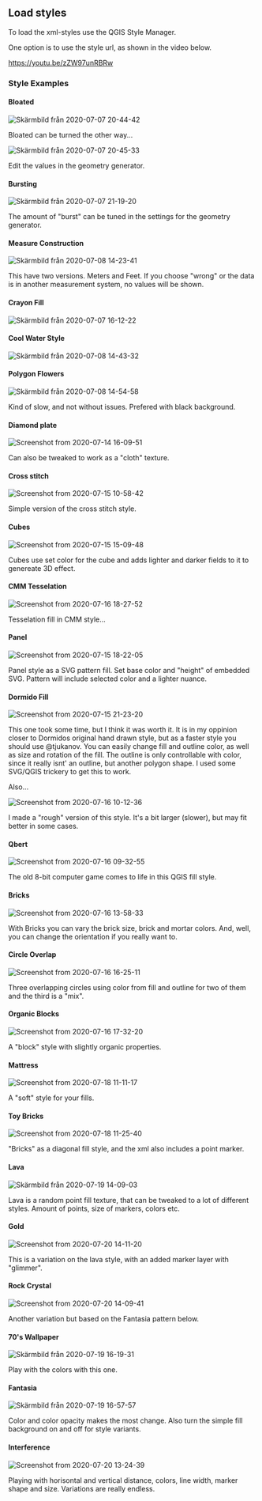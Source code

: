 ## Load styles ##

To load the xml-styles use the QGIS Style Manager.

One option is to use the style url, as shown in the video below.

https://youtu.be/zZW97unRBRw

### Style Examples ###

#### Bloated ####

![Skärmbild från 2020-07-07 20-44-42](https://user-images.githubusercontent.com/6375959/86917805-01b86080-c126-11ea-839f-7add1fd30b81.png)

Bloated can be turned the other way...

![Skärmbild från 2020-07-07 20-45-33](https://user-images.githubusercontent.com/6375959/86917878-23b1e300-c126-11ea-90df-5711860f94de.png)

Edit the values in the geometry generator.

#### Bursting ####

![Skärmbild från 2020-07-07 21-19-20](https://user-images.githubusercontent.com/6375959/86917973-47752900-c126-11ea-8bfd-3a4d1836d495.png)

The amount of "burst" can be tuned in the settings for the geometry generator.

#### Measure Construction ####

![Skärmbild från 2020-07-08 14-23-41](https://user-images.githubusercontent.com/6375959/86918216-a76bcf80-c126-11ea-9b44-90115e146f58.png)

This have two versions. Meters and Feet. If you choose "wrong" or the data is in another measurement system, no values will be shown.

#### Crayon Fill ####

![Skärmbild från 2020-07-07 16-12-22](https://user-images.githubusercontent.com/6375959/86918370-e3069980-c126-11ea-99f3-049b9024166d.png)

#### Cool Water Style ####

![Skärmbild från 2020-07-08 14-43-32](https://user-images.githubusercontent.com/6375959/86920211-b99b3d00-c129-11ea-96de-314f69d419d7.png)

#### Polygon Flowers ####

![Skärmbild från 2020-07-08 14-54-58](https://user-images.githubusercontent.com/6375959/86921193-06334800-c12b-11ea-9822-a08db5959f15.png)

Kind of slow, and not without issues. Prefered with black background.

#### Diamond plate ####

![Screenshot from 2020-07-14 16-09-51](https://user-images.githubusercontent.com/6375959/87535923-86f8c380-c698-11ea-9d76-dff5d03fda70.png)

Can also be tweaked to work as a "cloth" texture.

#### Cross stitch ####

![Screenshot from 2020-07-15 10-58-42](https://user-images.githubusercontent.com/6375959/87536020-b3acdb00-c698-11ea-8215-08da74999ddc.png)

Simple version of the cross stitch style.

#### Cubes ####

![Screenshot from 2020-07-15 15-09-48](https://user-images.githubusercontent.com/6375959/87549598-4f951180-c6ae-11ea-8d66-1f663c8a934b.png)

Cubes use set color for the cube and adds lighter and darker fields to it to genereate 3D effect.

#### CMM Tesselation ####

![Screenshot from 2020-07-16 18-27-52](https://user-images.githubusercontent.com/6375959/87697267-2e0d5600-c792-11ea-993c-f3cc4559392c.png)

Tesselation fill in CMM style...

#### Panel ####

![Screenshot from 2020-07-15 18-22-05](https://user-images.githubusercontent.com/6375959/87570339-c939f900-c6c8-11ea-8e90-b8650da5b60c.png)

Panel style as a SVG pattern fill.
Set base color and "height" of embedded SVG. Pattern will include selected color and a lighter nuance.

#### Dormido Fill ####

![Screenshot from 2020-07-15 21-23-20](https://user-images.githubusercontent.com/6375959/87587548-8422c080-c6e2-11ea-93dd-803ecee0f898.png)

This one took some time, but I think it was worth it. It is in my oppinion closer to Dormidos original hand drawn style, but as a faster style you should use @tjukanov. You can easily change fill and outline color, as well as size and rotation of the fill. The outline is only controllable with color, since it really isnt' an outline, but another polygon shape. I used some SVG/QGIS trickery to get this to work.

Also...

![Screenshot from 2020-07-16 10-12-36](https://user-images.githubusercontent.com/6375959/87644900-0a73ec80-c74d-11ea-9670-9c93a5288646.png)

I made a "rough" version of this style. It's a bit larger (slower), but may fit better in some cases.

#### Qbert ####

![Screenshot from 2020-07-16 09-32-55](https://user-images.githubusercontent.com/6375959/87640871-a3076e00-c747-11ea-859b-d553b92cfa29.png)

The old 8-bit computer game comes to life in this QGIS fill style.

#### Bricks ####

![Screenshot from 2020-07-16 13-58-33](https://user-images.githubusercontent.com/6375959/87668919-55056100-c76d-11ea-9230-befe7fbb8c27.png)

With Bricks you can vary the brick size, brick and mortar colors. And, well, you can change the orientation if you really want to.

#### Circle Overlap ####

![Screenshot from 2020-07-16 16-25-11](https://user-images.githubusercontent.com/6375959/87683201-11b4ed80-c781-11ea-948b-54101444f35f.png)

Three overlapping circles using color from fill and outline for two of them and the third is a "mix".

#### Organic Blocks ####

![Screenshot from 2020-07-16 17-32-20](https://user-images.githubusercontent.com/6375959/87691306-c0116080-c78a-11ea-9412-81734738ac32.png)

A "block" style with slightly organic properties.

#### Mattress ####

![Screenshot from 2020-07-18 11-11-17](https://user-images.githubusercontent.com/6375959/87849271-80ac5680-c8e7-11ea-925e-cdaaf15b912d.png)

A "soft" style for your fills.

#### Toy Bricks ####

![Screenshot from 2020-07-18 11-25-40](https://user-images.githubusercontent.com/6375959/87849507-8145ec80-c8e9-11ea-9835-2f2937fea213.png)

"Bricks" as a diagonal fill style, and the xml also includes a point marker.

#### Lava ####

![Skärmbild från 2020-07-19 14-09-03](https://user-images.githubusercontent.com/6375959/87874394-c5a8b980-c9c9-11ea-954c-aca8c7fe211f.png)

Lava is a random point fill texture, that can be tweaked to a lot of different styles. Amount of points, size of markers, colors etc.

#### Gold ####

![Screenshot from 2020-07-20 14-11-20](https://user-images.githubusercontent.com/6375959/87936385-06b8d080-ca93-11ea-9d36-7259239d1290.png)

This is a variation on the lava style, with an added marker layer with "glimmer".

#### Rock Crystal ####

![Screenshot from 2020-07-20 14-09-41](https://user-images.githubusercontent.com/6375959/87936317-ea1c9880-ca92-11ea-9dc7-7d343cb00389.png)

Another variation but based on the Fantasia pattern below.

#### 70's Wallpaper ####

![Skärmbild från 2020-07-19 16-19-31](https://user-images.githubusercontent.com/6375959/87877023-22ad6b00-c9dc-11ea-940c-1702e503af77.png)

Play with the colors with this one.

#### Fantasia ####

![Skärmbild från 2020-07-19 16-57-57](https://user-images.githubusercontent.com/6375959/87877942-84240880-c9e1-11ea-92cb-3bf73e55eb65.png)

Color and color opacity makes the most change. Also turn the simple fill background on and off for style variants.

#### Interference ####

![Screenshot from 2020-07-20 13-24-39](https://user-images.githubusercontent.com/6375959/87932817-6bbcf800-ca8c-11ea-9b7d-93974aa3a7f0.png)

Playing with horisontal and vertical distance, colors, line width, marker shape and size. Variations are really endless.

